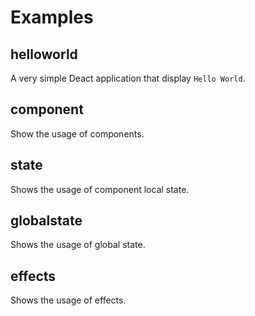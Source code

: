 # Examples

## helloworld

A very simple Deact application that display ```Hello World```.

## component

Show the usage of components.

## state

Shows the usage of component local state.

## globalstate

Shows the usage of global state.

## effects

Shows the usage of effects.